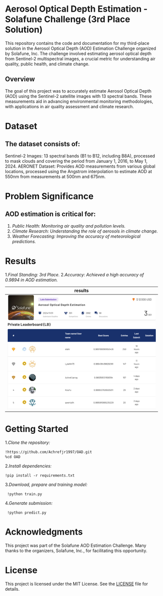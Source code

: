# Aerosol Optical Depth Estimation - Solafune Challenge (3rd Place Solution)

This repository contains the code and documentation for my third-place solution in the Aerosol Optical Depth (AOD) Estimation Challenge organized by Solafune,
Inc. The challenge involved estimating aerosol optical depth from Sentinel-2 multispectral images, a crucial metric for understanding air quality, 
public health, and climate change.

## Overview

The goal of this project was to accurately estimate Aerosol Optical Depth (AOD) using the Sentinel-2 satellite images with 13 spectral bands. 
These measurements aid in advancing environmental monitoring methodologies, with applications in air quality assessment and climate research.

# Dataset
## The dataset consists of:

Sentinel-2 Images: 13 spectral bands (B1 to B12, including B8A), processed to mask clouds and covering the period from January 1, 2016, to May 1, 2024.
AERONET Dataset: Provides AOD measurements from various global locations, processed using the Angstrom interpolation to estimate AOD at 550nm from measurements at 500nm and 675nm.

# Problem Significance
## AOD estimation is critical for:

1. *Public Health: Monitoring air quality and pollution levels.*
2. *Climate Research: Understanding the role of aerosols in climate change.*
3. *Weather Forecasting: Improving the accuracy of meteorological predictions.*
    
# Results
1.*Final Standing: 3rd Place.*
2.*Accuracy: Achieved a high accuracy of 0.9894 in AOD estimation.*
    
| results |
|------------------|
|![results](assets/assets1.png) |
|![results](assets/assets2.png) |

# Getting Started

1.*Clone the repository:*

    !https://github.com/Achrefjr1997/OAD.git
    %cd OAD
    
2.*Install dependencies:*

    !pip install -r requirements.txt
    
3.*Download, prepare and training model:*

     !python train.py 
            
4.*Generate submission:*

     !python predict.py 

# Acknowledgments

This project was part of the Solafune AOD Estimation Challenge. Many thanks to the organizers, Solafune, Inc., for facilitating this opportunity.

# License
This project is licensed under the MIT License. See the [LICENSE](LICENSE)  file for details.

